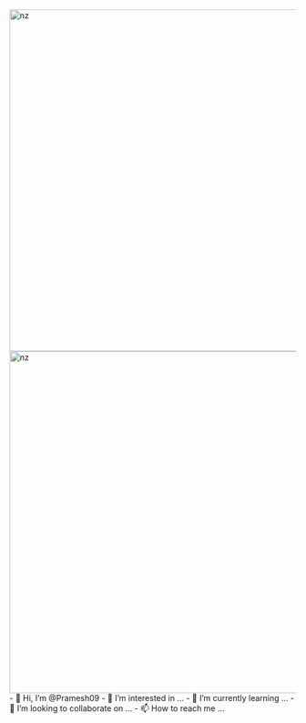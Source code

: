 <img src="https://i.ibb.co/K54KLgF/Picsart-22-07-03-15-45-00-698.jpg" alt="nz" width="600"/>

<img src="https://i.ibb.co/6tCrPD6/image-downloader-1654443961039.gif" alt="nz" width="600"/>
- 👋 Hi, I’m @Pramesh09
- 👀 I’m interested in ...
- 🌱 I’m currently learning ...
- 💞️ I’m looking to collaborate on ...
- 📫 How to reach me ...

<!---
Pramesh09/Pramesh09 is a ✨ special ✨ repository because its `README.md` (this file) appears on your GitHub profile.
You can click the Preview link to take a look at your changes.
--->
